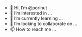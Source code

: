 - 👋 Hi, I’m @porinut
- 👀 I’m interested in ...
- 🌱 I’m currently learning ...
- 💞️ I’m looking to collaborate on ...
- 📫 How to reach me ...

<!---
porinut/porinut is a ✨ special ✨ repository because its `README.md` (this file) appears on your GitHub profile.
You can click the Preview link to take a look at your changes.
--->
